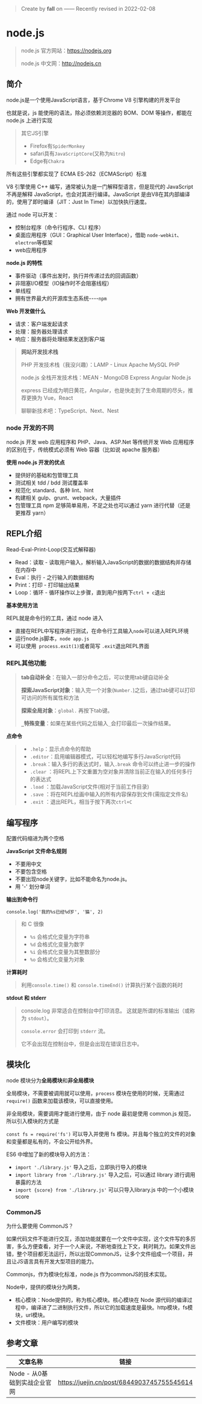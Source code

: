 > Create by **fall** on ——
> Recently revised in 2022-02-08

# node.js

> node.js 官方网站：https://nodejs.org
>
> node.js 中文网：http://nodejs.cn

## 简介

node.js是一个使用JavaScript语言，基于Chrome V8 引擎构建的开发平台

也就是说，js 能使用的语法，除必须依赖浏览器的 BOM、DOM 等操作，都能在 node.js 上进行实现

> 其它JS引擎
>
> - Firefox有`SpiderMonkey`
>- safari具有`JavaScriptCore`(又称为`Nitro`)
> - Edge有`Chakra`
>

所有这些引擎都实现了 ECMA ES-262（ECMAScript）标准

V8 引擎使用 C++ 编写，通常被认为是一门解释型语言，但是现代的 JavaScript 不再是解释 JavaScript，也会对其进行编译。JavaScript 是由V8在其内部编译的，使用了即时编译（JIT：Just In Time）以加快执行速度。

通过 node 可以开发：

- 控制台程序（命令行程序、CLI 程序）
- 桌面应用程序（GUI：Graphical User Interface），借助 `node-webkit`、`electron`等框架
- web应用程序

**node.js 的特性**

- 事件驱动（事件出发时，执行并传递过去的回调函数）
- 非阻塞I/O模型（IO操作时不会阻塞线程）
- 单线程
- 拥有世界最大的开源库生态系统----`npm`

**Web 开发做什么**

- 请求：客户端发起请求
- 处理：服务器处理请求
- 响应：服务器将处理结果发送到客户端

> **网站开发技术栈**
>
> PHP 开发技术栈（我没兴趣）：LAMP - Linux Apache MySQL PHP
>
> node.js 全栈开发技术栈：MEAN - MongoDB Express Angular Node.js
>
> express 已经成为明日黄花，Angular，也是快走到了生命周期的尽头，推荐更换为 Vue，React
>
> 聊聊新技术吧：TypeScript、Next、Nest

### node 开发的不同

node.js 开发 web 应用程序和 PHP、Java、ASP.Net 等传统开发 Web 应用程序的区别在于，传统模式必须有 Web 容器（比如说 apache 服务器）

**使用 node.js 开发的优点**

- 提供好的基础和包管理工具
- 测试相关 tdd / bdd 测试覆盖率
- 规范化 standard、各种 lint、hint
- 构建相关 gulp、grunt、webpack，大量插件
- 包管理工具 npm 足够简单易用，不足之处也可以通过 yarn 进行代替（还是更推荐 yarn）

## REPL介绍

Read-Eval-Print-Loop(交互式解释器)

- Read：读取 - 读取用户输入，解析输入JavaScript的数据的数据结构并存储在内存中
- Eval：执行 - 之行输入的数据结构
- Print：打印 - 打印输出结果
- Loop：循环 - 循环操作以上步骤，直到用户按两下`ctrl + c`退出

**基本使用方法**

REPL就是命令行的工具，通过 node 进入

- 直接在REPL中写程序进行测试，在命令行工具输入`node`可以进入REPL环境
- 运行node.js脚本，`node app.js`
- 可以使用` process.exit(1)`或者简写 `.exit`退出REPL界面

### REPL其他功能

> **tab自动补全**：在输入一部分命令之后，可以使用tab键自动补全
>
> **探索JavaScript对象**：输入完一个对象(`Number.`)之后，通过tab键可以打印可访问的所有属性和方法
>
> **探索全局对象**：`global.` 再按下tab键。
>
> **`_`特殊变量**：如果在某些代码之后输入`_`会打印最后一次操作结果。

**点命令**

> - `.help`：显示点命令的帮助
> - `.editor`：启用编辑器模式，可以轻松地编写多行JavaScript代码
> - `.break`：输入多行的表达式时，输入`.break` 命令可以终止进一步的操作
> - `.clear` ：将REPL上下文重置为空对象并清除当前正在输入的任何多行的表达式
> - `.load` ：加载JavaScript文件(相对于当前工作目录)
> - `.save` ：将在REPL绘画中输入的所有内容保存到文件(需指定文件名)
> - `.exit` ：退出REPL，相当于按下两次`ctrl+C`

## 编写程序

配置代码缩进为两个空格

**JavaScript 文件命名规则**

- 不要用中文
- 不要包含空格
- 不要出现node关键字，比如不能命名为node.js。
- 用 '-' 划分单词

**输出到命令行**

`console.log('我的%s已经%d岁', '猫', 2)`

> 和 C 很像
>
> - `%s` 会格式化变量为字符串
> - `%d` 会格式化变量为数字
> - `%i` 会格式化变量为其整数部分
> - `%o` 会格式化变量为对象

**计算耗时**

> 利用`console.time()` 和 `console.timeEnd()` 计算执行某个函数的耗时

**stdout 和 stderr**

> console.log 非常适合在控制台中打印消息。 这就是所谓的标准输出（或称为 `stdout`）。
>
> `console.error` 会打印到 `stderr` 流。
>
> 它不会出现在控制台中，但是会出现在错误日志中。

## 模块化

node 模块分为**全局模块**和**非全局模块**

全局模块，不需要被调用就可以使用，`process` 模块在使用的时候，无需通过 `require()` 函数来加载该模块，可以直接使用。

非全局模块，需要调用才能进行使用，由于 node 最初是使用 common.js 规范，所以引入模块的方式是

`const fs = require('fs')` 可以导入并使用 fs 模块。并且每个独立的文件的对象和变量都是私有的，不会公开给外界。

ES6 中增加了新的模块导入的方法：

- `import './library.js'` 导入之后，立即执行导入的模块
- `import library from './library.js'` 导入之后，可以通过 library 进行调用暴露的方法
- `import {score} from './library.js'` 可以只导入library.js 中的一个小模块 score

### CommonJS

为什么要使用 CommonJS？

如果代码文件不能进行交互，添加功能就要在一个文件中实现，这个文件写的多厉害，多么方便查看，对于一个人来说，不断地查找上下文，耗时耗力。如果文件出错，整个项目都无法运行，所以出现CommonJS，让多个文件组成一个项目，并且让JS语言具有开发大型项目的能力。

Commonjs，作为模块化标准，node.js 作为commonJS的技术实现。

Node中，提供的模块分为两类，

- 核心模块：Node提供的，称为核心模块。核心模块在 Node 源代码的编译过程中，编译进了二进制执行文件，所以它的加载速度是最快。http模块，fs模块，url模块。
- 文件模块：用户编写的模块

## 参考文章

| 文章名称                     | 链接                                       |
| ---------------------------- | ------------------------------------------ |
| Node - 从0基础到实战企业官网 | https://juejin.cn/post/6844903745755545614 |

